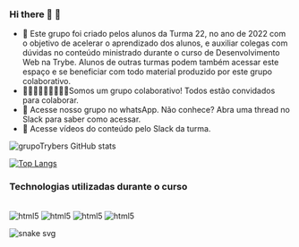 ### Hi there 👋 💚


- 🔭 Este grupo foi criado pelos alunos da Turma 22, no ano de 2022 com o objetivo de acelerar o aprendizado dos alunos, e auxiliar colegas com dúvidas no conteúdo ministrado durante o curso de Desenvolvimento Web na Trybe. Alunos de outras turmas podem também acessar este espaço e se beneficiar com todo material produzido por este grupo colaborativo.
- 🙋🏾‍♂️🙋🙋‍♀️🙋🏾‍♀️Somos um grupo colaborativo! Todos estão convidados para colaborar. 
- 💬 Acesse nosso grupo no whatsApp. Não conhece? Abra uma thread no Slack para saber como acessar.
- 🎥 Acesse vídeos do conteúdo pelo Slack da turma. 


![grupoTrybers GitHub stats](https://github-readme-stats.vercel.app/api?username=grupoTrybers&show_icons=true&theme=radical)

[![Top Langs](https://github-readme-stats.vercel.app/api/top-langs/?username=grupoTrybers)](https://github.com/grupoTrybers/github-readme-stats)

### Technologias utilizadas durante o curso

<div style="display: inline_block"><br/>
  <image alt="html5" src="https://img.shields.io/badge/HTML5-E34F26?style=for-the-badge&logo=html5&logoColor=white" />
  <image alt="html5" src="https://img.shields.io/badge/CSS-239120?&style=for-the-badge&logo=css3&logoColor=white" />
  <image alt="html5" src="https://img.shields.io/badge/JavaScript-F7DF1E?style=for-the-badge&logo=javascript&logoColor=black" />
  <image alineg=center alt="html5" src="https://img.shields.io/badge/React-20232A?style=for-the-badge&logo=react&logoColor=61DAFB" />
</div>

![snake svg](https://github.com/grupoTrybers/grupoTrybers/blob/output/github-contribution-grid-snake.svg)

